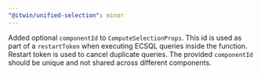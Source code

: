 ```yaml
---
"@itwin/unified-selection": minor
---
```


Added optional `componentId` to `ComputeSelectionProps`. This id is used as part of a `restartToken` when executing ECSQL queries inside the function. Restart token is used to cancel duplicate queries. The provided `componentId` should be unique and not shared across different components.
